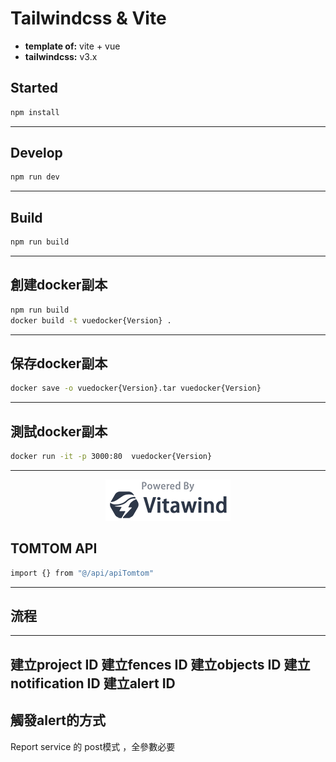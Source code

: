 # Tailwindcss & Vite

- **template of:** vite + vue
- **tailwindcss:** v3.x

## Started
```bash
npm install
```

---
## Develop
```bash
npm run dev
```

---
## Build
```bash
npm run build
```

---
## 創建docker副本
```bash
npm run build
docker build -t vuedocker{Version} .
```

---
## 保存docker副本
```bash
docker save -o vuedocker{Version}.tar vuedocker{Version}
```

---
## 測試docker副本
```bash
docker run -it -p 3000:80  vuedocker{Version}
```

---
<p align="center">
<img src="./powered-by-vitawind-bright.png">
</p>

## TOMTOM API
```bash
import {} from "@/api/apiTomtom"
```

---
## 流程
---
建立project ID
建立fences ID
建立objects ID
建立notification ID
建立alert ID
---
## 觸發alert的方式
Report service 的 post模式 ，全參數必要
